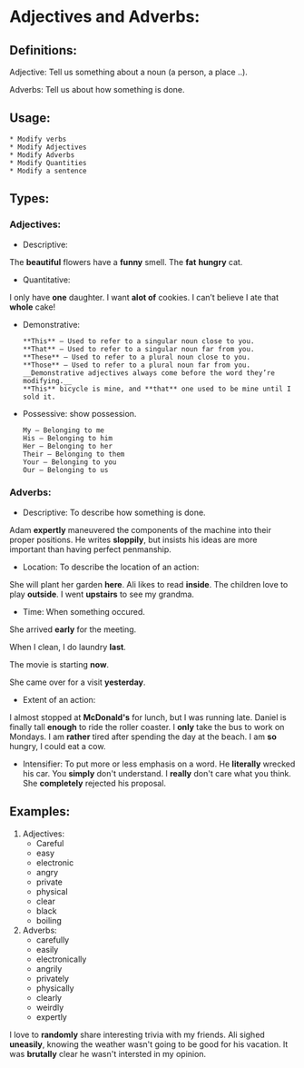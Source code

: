# Adjectives and Adverbs:

## Definitions:

Adjective: Tell us something about a noun (a person, a place ..).

Adverbs: Tell us about how something is done.


## Usage:

    * Modify verbs
    * Modify Adjectives
    * Modify Adverbs
    * Modify Quantities
    * Modify a sentence

## Types:

### Adjectives:
* Descriptive: 

The **beautiful** flowers have a **funny** smell.
The **fat** **hungry** cat.

* Quantitative:

I only have **one** daughter.
I want **alot of** cookies.
I can’t believe I ate that **whole** cake!

* Demonstrative:

      **This** — Used to refer to a singular noun close to you.
      **That** — Used to refer to a singular noun far from you.
      **These** — Used to refer to a plural noun close to you.
      **Those** — Used to refer to a plural noun far from you.
      __Demonstrative adjectives always come before the word they’re modifying.__
      **This** bicycle is mine, and **that** one used to be mine until I sold it.

* Possessive: show possession.

      My — Belonging to me
      His — Belonging to him
      Her — Belonging to her
      Their — Belonging to them
      Your — Belonging to you
      Our — Belonging to us

### Adverbs:

* Descriptive: To describe how something is done.

Adam **expertly** maneuvered the components of the machine into their proper positions.
He writes **sloppily**, but insists his ideas are more important than having perfect penmanship.

* Location: To describe the location of an action:

She will plant her garden **here**.
Ali likes to read **inside**.
The children love to play **outside**.
I went **upstairs** to see my grandma.

* Time: When something occured.

She arrived **early** for the meeting.

When I clean, I do laundry **last**.

The movie is starting **now**.

She came over for a visit **yesterday**.

* Extent of an action:

I almost stopped at **McDonald's** for lunch, but I was running late.
Daniel is finally tall **enough** to ride the roller coaster.
I **only** take the bus to work on Mondays.
I am **rather** tired after spending the day at the beach.
I am **so** hungry, I could eat a cow.

* Intensifier: To put more or less emphasis on a word.
He **literally** wrecked his car.
You **simply** don't understand.
I **really** don't care what you think.
She **completely** rejected his proposal.

## Examples:

1. Adjectives:
      * Careful
      * easy
      * electronic
      * angry
      * private
      * physical
      * clear
      * black
      * boiling
2. Adverbs:
      * carefully
      * easily
      * electronically
      * angrily
      * privately
      * physically
      * clearly
      * weirdly
      * expertly

I love to **randomly** share interesting trivia with my friends.
Ali sighed **uneasily**, knowing the weather wasn't going to be good for his vacation.
It was **brutally** clear he wasn't intersted in my opinion.


